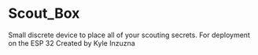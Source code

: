 # Scout_Box
Small discrete device to place all of your scouting secrets.
For deployment on the ESP 32
Created by Kyle Inzuzna 
